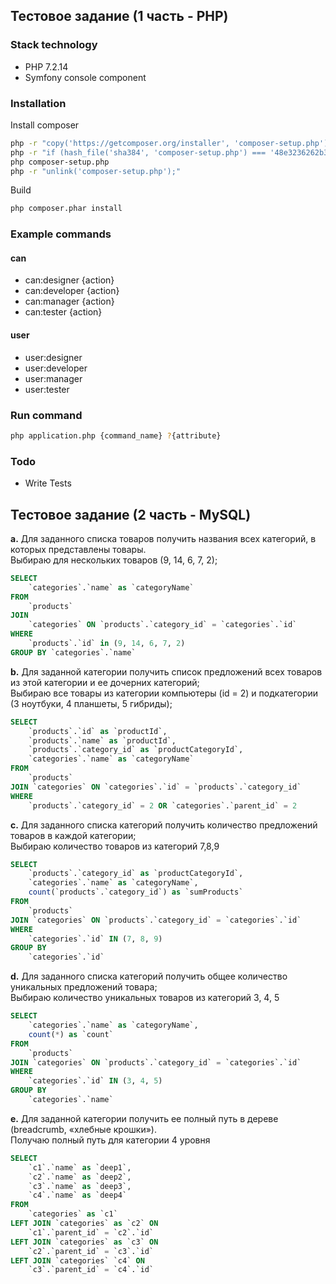 ## Тестовое задание (1 часть - PHP)

### Stack technology

  - PHP 7.2.14
  - Symfony console component

### Installation

Install composer

```sh
php -r "copy('https://getcomposer.org/installer', 'composer-setup.php');"
php -r "if (hash_file('sha384', 'composer-setup.php') === '48e3236262b34d30969dca3c37281b3b4bbe3221bda826ac6a9a62d6444cdb0dcd0615698a5cbe587c3f0fe57a54d8f5') { echo 'Installer verified'; } else { echo 'Installer corrupt'; unlink('composer-setup.php'); } echo PHP_EOL;"
php composer-setup.php
php -r "unlink('composer-setup.php');"
```

Build

```sh
php composer.phar install
```

### Example commands

#### can
  * can:designer {action}
  * can:developer {action}
  * can:manager {action}
  * can:tester {action}
  
#### user
  * user:designer
  * user:developer
  * user:manager
  * user:tester

### Run command

```sh
php application.php {command_name} ?{attribute}
```

### Todo

 - Write Tests
 
## Тестовое задание (2 часть - MySQL)

<b>a.</b> Для заданного списка товаров получить названия всех категорий, в которых представлены товары. <br/>
Выбираю для нескольких товаров (9, 14, 6, 7, 2);

```sql
SELECT 
    `categories`.`name` as `categoryName`
FROM 
    `products`
JOIN 
    `categories` ON `products`.`category_id` = `categories`.`id` 
WHERE 
    `products`.`id` in (9, 14, 6, 7, 2) 
GROUP BY `categories`.`name`
```

<b>b.</b> Для заданной категории получить список предложений всех товаров из этой категории и ее
дочерних категорий; <br/>
Выбираю все товары из категории компьютеры (id = 2) и подкатегории (3 ноутбуки, 4 планшеты, 5 гибриды);

```sql
SELECT
    `products`.`id` as `productId`,
    `products`.`name` as `productId`,
    `products`.`category_id` as `productCategoryId`,
    `categories`.`name` as `categoryName`
FROM
    `products`
JOIN `categories` ON `categories`.`id` = `products`.`category_id`
WHERE
    `products`.`category_id` = 2 OR `categories`.`parent_id` = 2
```

<b>c.</b> Для заданного списка категорий получить количество предложений товаров в каждой категории; <br/> 
Выбираю количество товаров из категорий 7,8,9

```sql
SELECT
    `products`.`category_id` as `productCategoryId`,
    `categories`.`name` as `categoryName`,
    count(`products`.`category_id`) as `sumProducts`
FROM
    `products`
JOIN `categories` ON `products`.`category_id` = `categories`.`id`
WHERE
    `categories`.`id` IN (7, 8, 9)
GROUP BY
    `categories`.`id`
```

<b>d.</b> Для заданного списка категорий получить общее количество уникальных предложений товара; <br/> 
Выбираю количество уникальных товаров из категорий 3, 4, 5

```sql
SELECT
    `categories`.`name` as `categoryName`,
    count(*) as `count`
FROM
    `products`
JOIN `categories` ON `products`.`category_id` = `categories`.`id`
WHERE
    `categories`.`id` IN (3, 4, 5)
GROUP BY
    `categories`.`name`
```

<b>e.</b> Для заданной категории получить ее полный путь в дереве (breadcrumb, «хлебные крошки»). <br/>
Получаю полный путь для категории 4 уровня

```sql
SELECT
    `c1`.`name` as `deep1`,
    `c2`.`name` as `deep2`,
    `c3`.`name` as `deep3`,
    `c4`.`name` as `deep4`
FROM
    `categories` as `c1`
LEFT JOIN `categories` as `c2` ON
    `c1`.`parent_id` = `c2`.`id`
LEFT JOIN `categories` as `c3` ON
    `c2`.`parent_id` = `c3`.`id`
LEFT JOIN `categories` `c4` ON
    `c3`.`parent_id` = `c4`.`id`
```
